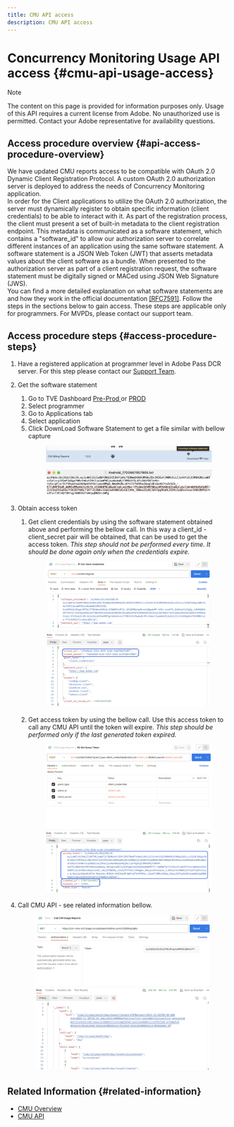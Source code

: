 ```yaml
---
title: CMU API access
description: CMU API access
---
```

# Concurrency Monitoring Usage API access {#cmu-api-usage-access}

>[!NOTE]
>
>The content on this page is provided for information purposes only. Usage of this API requires a current license from Adobe. No unauthorized use is permitted. Contact your Adobe representative for availability questions.

## Access procedure overview {#api-access-procedure-overview}

We have updated CMU reports access to be compatible with OAuth 2.0 Dynamic Client Registration Protocol. 
A custom OAuth 2.0 authorization server is deployed to address the needs of Concurrency Monitoring application. \
In order for the Client applications to utilize the OAuth 2.0 authorization, the server must dynamically register to obtain specific information (client credentials) to be able to interact with it. As part of the registration process, the client must present a set of built-in metadata to the client registration endpoint.
This metadata is communicated as a software statement, which contains a "software_id" to allow our authorization server to correlate different instances of an application using the same software statement.
A software statement is a JSON Web Token (JWT) that asserts metadata values about the client software as a bundle. When presented to the authorization server as part of a client registration request, the software statement must be digitally signed or MACed using JSON Web Signature (JWS). \
You can find a more detailed explanation on what software statements are and how they work in the official documentation  <a href="https://datatracker.ietf.org/doc/html/rfc7591" target="_blank">[RFC7591]</a>.
Follow the steps in the sections below to gain access. These steps are applicable only for programmers. For MVPDs, please contact our support team. 

## Access procedure steps {#access-procedure-steps}

1. Have a registered application at programmer level in Adobe Pass DCR server. For this step please contact our [Support Team](mailto:tve-support@adobe.com).
2. Get the software statement
   1. Go to TVE Dashboard <a href="https://console-preprod.auth.adobe.com/#!/" target="_blank"> Pre-Prod </a> or <a href="https://console.auth.adobe.com/" target="_blank">PROD</a>
   2. Select programmer
   3. Go to Applications tab
   4. Select application
   5. Click DownLoad Software Statement to get a file similar with bellow capture
      <figure>
          <img src="assets/software_statement_1_download.png"
               alt="Download Software Statement">
       </figure>
      <figure>
          <img src="assets/software_statement_2.png"
               alt="Software Statement Sample">
       </figure>
   
3. Obtain access token
   1. Get client credentials by using the software statement obtained above and performing the bellow call. In this way a client_id - client_secret pair will be obtained, that can be used to get the access token. 
      *This step should not be performed every time. It should be done again only when the credentials expire.*
      <figure>
          <img src="assets/dcr_request_1_get_client_credentials.png"
               alt="Get client credentials">
       </figure>
   
   2. Get access token by using the bellow call. Use this access token to call any CMU API until the token will expire.
      *This step should be performed only if the last generated token expired.*
      <figure>
          <img src="assets/dcr_get_access_token_call.png"
               alt="Get access token">
       </figure>
   
4. Call CMU API - see related information bellow. 
      <figure>
          <img src="assets/call_cmu_reports_sample.png"
               alt="Call CMU API">
       </figure>

## Related Information {#related-information}

* [CMU Overview](/help/concurrency-monitoring/cm-usage-reports.md)
* [CMU API](/help/concurrency-monitoring/cmu-api.md)

